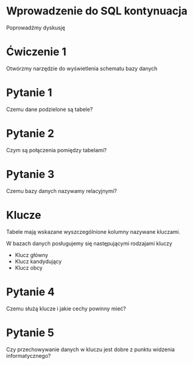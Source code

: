 
# Wprowadzenie do SQL kontynuacja

Poprowadźmy dyskusję

# Ćwiczenie 1

Otwórzmy narzędzie do wyświetlenia schematu bazy danych

# Pytanie 1

Czemu dane podzielone są tabele?

# Pytanie 2

Czym są połączenia pomiędzy tabelami?

# Pytanie 3

Czemu bazy danych nazywamy relacyjnymi?

# Klucze

Tabele mają wskazane wyszczególnione kolumny nazywane kluczami.

W bazach danych posługujemy się następującymi rodzajami kluczy

* Klucz główny
* Klucz kandydujący
* Klucz obcy

# Pytanie 4 

Czemu służą klucze i jakie cechy powinny mieć?

# Pytanie 5

Czy przechowywanie danych w kluczu jest dobre z punktu widzenia informatycznego?